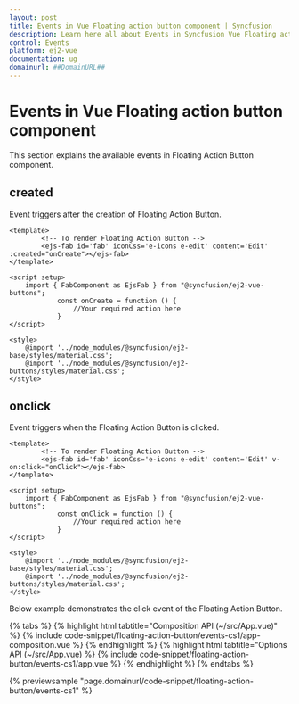 ```yaml
---
layout: post
title: Events in Vue Floating action button component | Syncfusion
description: Learn here all about Events in Syncfusion Vue Floating action button component of Syncfusion Essential JS 2 and more.
control: Events 
platform: ej2-vue
documentation: ug
domainurl: ##DomainURL##
---
```


# Events in Vue Floating action button component

This section explains the available events in Floating Action Button component.

## created

Event triggers after the creation of Floating Action Button.

```
<template>
        <!-- To render Floating Action Button -->
        <ejs-fab id='fab' iconCss='e-icons e-edit' content='Edit' :created="onCreate"></ejs-fab>
</template>

<script setup>
    import { FabComponent as EjsFab } from "@syncfusion/ej2-vue-buttons";
            const onCreate = function () {
                //Your required action here
            }
</script>

<style>
    @import '../node_modules/@syncfusion/ej2-base/styles/material.css';
    @import '../node_modules/@syncfusion/ej2-buttons/styles/material.css';
</style>
```

## onclick

Event triggers when the Floating Action Button is clicked.

```
<template>
        <!-- To render Floating Action Button -->
        <ejs-fab id='fab' iconCss='e-icons e-edit' content='Edit' v-on:click="onClick"></ejs-fab>
</template>

<script setup>
    import { FabComponent as EjsFab } from "@syncfusion/ej2-vue-buttons";
            const onClick = function () {
                //Your required action here
            }
</script>

<style>
    @import '../node_modules/@syncfusion/ej2-base/styles/material.css';
    @import '../node_modules/@syncfusion/ej2-buttons/styles/material.css';
</style>
```

Below example demonstrates the click event of the Floating Action Button.

{% tabs %}
{% highlight html tabtitle="Composition API (~/src/App.vue)" %}
{% include code-snippet/floating-action-button/events-cs1/app-composition.vue %}
{% endhighlight %}
{% highlight html tabtitle="Options API (~/src/App.vue) %}
{% include code-snippet/floating-action-button/events-cs1/app.vue %}
{% endhighlight %}
{% endtabs %}
        
{% previewsample "page.domainurl/code-snippet/floating-action-button/events-cs1" %}